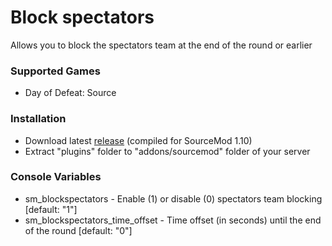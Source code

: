 # Block spectators

Allows you to block the spectators team at the end of the round or earlier

### Supported Games

* Day of Defeat: Source

### Installation

* Download latest [release](https://github.com/dronelektron/block-spectators/releases) (compiled for SourceMod 1.10)
* Extract "plugins" folder to "addons/sourcemod" folder of your server

### Console Variables

* sm_blockspectators - Enable (1) or disable (0) spectators team blocking [default: "1"]
* sm_blockspectators_time_offset - Time offset (in seconds) until the end of the round [default: "0"]
